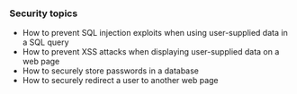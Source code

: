


### Security topics
* How to prevent SQL injection exploits when using user-supplied data in a SQL query
* How to prevent XSS attacks when displaying user-supplied data on a web page
* How to securely store passwords in a database
* How to securely redirect a user to another web page
